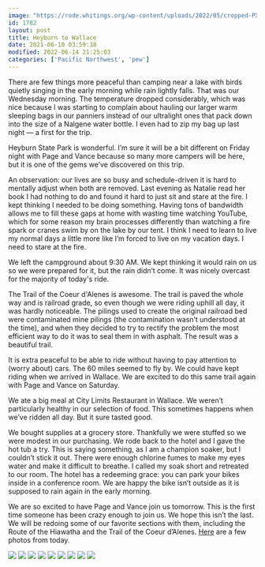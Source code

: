 ```yaml
---
image: "https://rode.whitings.org/wp-content/uploads/2022/05/cropped-PXL_20210610_175008230-scaled-2.jpg"
id: 1782
layout: post
title: Heyburn to Wallace
date: 2021-06-10 03:59:38
modified: 2022-06-14 21:25:03
categories: ['Pacific Northwest', 'pew']
---
```


There are few things more peaceful than camping near a lake with birds quietly singing in the early morning while rain lightly falls. That was our Wednesday morning. The temperature dropped considerably, which was nice because I was starting to complain about hauling our larger warm sleeping bags in our panniers instead of our ultralight ones that pack down into the size of a Nalgene water bottle. I even had to zip my bag up last night — a first for the trip.


Heyburn State Park is wonderful. I’m sure it will be a bit different on Friday night with Page and Vance because so many more campers will be here, but it is one of the gems we’ve discovered on this trip.


An observation: our lives are so busy and schedule-driven it is hard to mentally adjust when both are removed. Last evening as Natalie read her book I had nothing to do and found it hard to just sit and stare at the fire. I kept thinking I needed to be doing something. Having tons of bandwidth allows me to fill these gaps at home with wasting time watching YouTube, which for some reason my brain processes differently than watching a fire spark or cranes swim by on the lake by our tent. I think I need to learn to live my normal days a little more like I’m forced to live on my vacation days. I need to stare at the fire.


We left the campground about 9:30 AM. We kept thinking it would rain on us so we were prepared for it, but the rain didn’t come. It was nicely overcast for the majority of today's ride.


The Trail of the Coeur d'Alenes is awesome. The trail is paved the whole way and is railroad grade, so even though we were riding uphill all day, it was hardly noticeable. The pilings used to create the original railroad bed were contaminated mine pilings (the contamination wasn’t understood at the time), and when they decided to try to rectify the problem the most efficient way to do it was to seal them in with asphalt. The result was a beautiful trail.


It is extra peaceful to be able to ride without having to pay attention to (worry about) cars. The 60 miles seemed to fly by. We could have kept riding when we arrived in Wallace. We are excited to do this same trail again with Page and Vance on Saturday.


We ate a big meal at City Limits Restaurant in Wallace. We weren’t particularly healthy in our selection of food. This sometimes happens when we’ve ridden all day. But it sure tasted good.


We bought supplies at a grocery store. Thankfully we were stuffed so we were modest in our purchasing. We rode back to the hotel and I gave the hot tub a try. This is saying something, as I am a champion soaker, but I couldn’t stick it out. There were enough chlorine fumes to make my eyes water and make it difficult to breathe. I called my soak short and retreated to our room. The hotel has a redeeming grace: you can park your bikes inside in a conference room. We are happy the bike isn’t outside as it is supposed to rain again in the early morning.


We are so excited to have Page and Vance join us tomorrow. This is the first time someone has been crazy enough to join us. We hope this isn’t the last. We will be redoing some of our favorite sections with them, including the Route of the Hiawatha and the Trail of the Coeur d’Alenes.
[Here](https://photos.app.goo.gl/YV3i2ZWw6ksEUi2X7) are a few photos from today.

<!-- Auto-inserted images -->
![](https://rode.whitings.org/wp-content/uploads/2021/06/img_1308.jpg)
![](https://rode.whitings.org/wp-content/uploads/2022/02/PXL_20210610_180724636.jpg)
![](https://rode.whitings.org/wp-content/uploads/2022/02/PXL_20210610_191205882.jpg)
![](https://rode.whitings.org/wp-content/uploads/2022/02/PXL_20210610_232637812.jpg)
![](https://rode.whitings.org/wp-content/uploads/2022/02/PXL_20210610_233230918.jpg)
![](https://rode.whitings.org/wp-content/uploads/2022/02/PXL_20210611_000745155.jpg)
![](https://rode.whitings.org/wp-content/uploads/2022/02/PXL_20210611_010004364.jpg)
![](https://rode.whitings.org/wp-content/uploads/2022/05/PXL_20210610_175008230-scaled.jpg)
![](https://rode.whitings.org/wp-content/uploads/2022/05/cropped-PXL_20210610_175008230-scaled-2.jpg)
